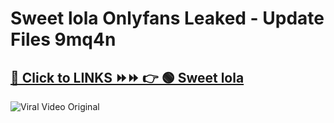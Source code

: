 
 # Sweet lola Onlyfans Leaked - Update Files 9mq4n

## <h2><a href="https://clipsfans.com/Sweet_lola&ref=git">🔗 Click to LINKS ⏩⏩ 👉 🟢 Sweet lola </a></h2>

<a href="https://clipsfans.com/Sweet_lola&ref=git" rel="nofollow" data-target="animated-image.originalLink"><img src="https://i.ibb.co.com/xMMVF88/686577567.gif" alt="Viral Video Original" style="max-width: 100%; display: inline-block;" data-target="animated-image.originalImage"></a>


